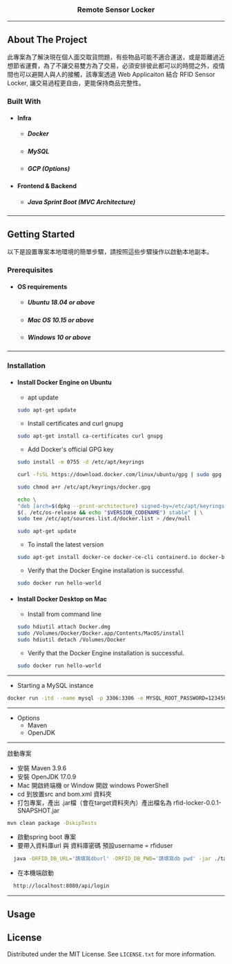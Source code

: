 
  <h3 align="center">Remote Sensor Locker</h3>

---

<!-- ABOUT THE PROJECT -->
## About The Project

此專案為了解決現在個人面交取貨問題，有些物品可能不適合運送，或是距離過近想節省運費，為了不讓交易雙方為了交易，必須安排彼此都可以的時間之外，疫情間也可以避開人與人的接觸，該專案透過 Web Applicaiton 結合 RFID Sensor Locker, 讓交易過程更自由，更能保持商品完整性。 

### Built With

- #### Infra
  - ##### Docker
  - ##### MySQL
  - ##### GCP (Options)

- #### Frontend & Backend
  - ##### Java Sprint Boot (MVC Architecture)

---

<!-- GETTING STARTED -->
## Getting Started

以下是設置專案本地環境的簡單步驟，請按照這些步驟操作以啟動本地副本。

### Prerequisites

- #### OS requirements
  - ##### Ubuntu 18.04 or above
  - ##### Mac OS 10.15 or above
  - ##### Windows 10 or above

---

### Installation

- #### Install Docker Engine on Ubuntu
  - apt update
   ```sh
   sudo apt-get update
   ```
  - Install certificates and curl gnupg
   ```sh
   sudo apt-get install ca-certificates curl gnupg
   ```
   
     - Add Docker's official GPG key
   ```sh
   sudo install -m 0755 -d /etc/apt/keyrings
   ```
   ```sh
   curl -fsSL https://download.docker.com/linux/ubuntu/gpg | sudo gpg --dearmor -o /etc/apt/keyrings/docker.gpg
   ```
   ```sh
   sudo chmod a+r /etc/apt/keyrings/docker.gpg
   ```
   ```sh
   echo \
   "deb [arch=$(dpkg --print-architecture) signed-by=/etc/apt/keyrings/docker.gpg] https://download.docker.com/linux/ubuntu \
   $(. /etc/os-release && echo "$VERSION_CODENAME") stable" | \
   sudo tee /etc/apt/sources.list.d/docker.list > /dev/null
   ```
   ```sh
   sudo apt-get update
   ```
   - To install the latest version
   ```sh
   sudo apt-get install docker-ce docker-ce-cli containerd.io docker-buildx-plugin docker-compose-plugin
   ```
   - Verify that the Docker Engine installation is successful.
   ```sh
   sudo docker run hello-world
   ```

- #### Install Docker Desktop on Mac
  - Install from command line
  ```sh
  sudo hdiutil attach Docker.dmg
  sudo /Volumes/Docker/Docker.app/Contents/MacOS/install
  sudo hdiutil detach /Volumes/Docker
  ```
  - Verify that the Docker Engine installation is successful.
  ```sh
  sudo docker run hello-world
  ```

---


- Starting a MySQL instance
```sh
docker run -itd --name mysql -p 3306:3306 -e MYSQL_ROOT_PASSWORD=123456 mysql
```

---

- Options
   - Maven
   - OpenJDK

---
啟動專案
 -  安裝 Maven 3.9.6
 -  安裝 OpenJDK 17.0.9
 -  Mac 開啟終端機 or Window 開啟 windows PowerShell
 -  cd 到放置src and bom.xml 資料夾
 -  打包專案，產出 .jar檔（會在target資料夾內）產出檔名為 rfid-locker-0.0.1-SNAPSHOT.jar
```sh
mvn clean package -DskipTests
```
 - 啟動spring boot 專案
 - 要帶入資料庫url 與 資料庫密碼 預設username = rfiduser
```sh
  java -DRFID_DB_URL='請填寫dburl' -DRFID_DB_PWD='請填寫db pwd' -jar ./target/rfid-locker-0.0.1-SNAPSHOT.jar
```
 - 在本機端啟動
```sh
  http://localhost:8080/api/login
```
---

<!-- USAGE EXAMPLES -->
## Usage


<!-- LICENSE -->
## License

Distributed under the MIT License. See `LICENSE.txt` for more information.
